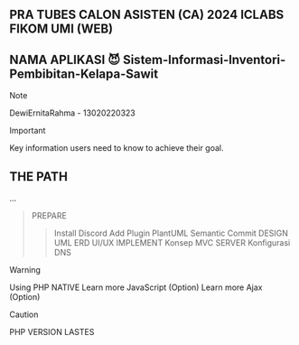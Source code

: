 ## PRA TUBES CALON ASISTEN (CA) 2024 ICLABS FIKOM UMI (WEB)

## NAMA APLIKASI :smiling_imp: Sistem-Informasi-Inventori-Pembibitan-Kelapa-Sawit
> [!NOTE]
> DewiErnitaRahma - 13020220323


> [!IMPORTANT]
> Key information users need to know to achieve their goal.

## THE PATH
...
> PREPARE
>> Install Discord
>> Add Plugin PlantUML
>> Semantic Commit
> DESIGN
>> UML
>> ERD
>> UI/UX
> IMPLEMENT
>> Konsep MVC
> SERVER
>> Konfigurasi
>> DNS

> [!WARNING]
> Using PHP NATIVE
> Learn more JavaScript (Option)
> Learn more Ajax (Option)



> [!CAUTION]
> PHP VERSION LASTES


